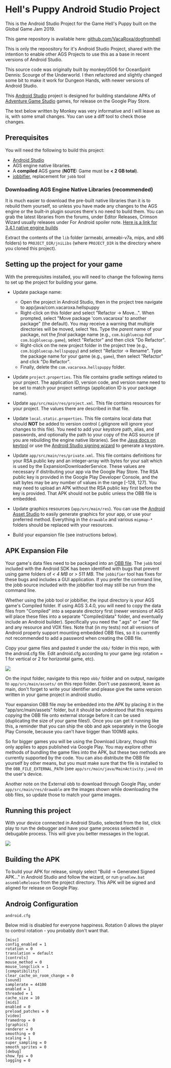 # Hell's Puppy Android Studio Project

This is the Android Studio Project for the Game Hell's Puppy built on the Global Game Jam 2019.

This game repository is available here: [github.com/VacaRoxa/dogfromhell](https://github.com/VacaRoxa/dogfromhell)

This is only the repoository for it's Android Studio Project, shared with the intention to 
enable other AGS Projects to use this as a base in recent versions of Android Studio.

This source code was originally built by monkey0506 for OceanSpirit Dennis: Scourge of the
Underworld. I then refactored and slightly changed some bit to make it work for Dungeon
Hands, with newer versions of Android Studio. 

This [Android Studio](https://developer.android.com/studio/index.html) project is designed for
building standalone APKs of [Adventure Game Studio](http://www.adventuregamestudio.co.uk/) games,
for release on the Google Play Store.

The text below written by Monkey was very informative and I will leave as is, with some small
changes. You can use a diff tool to check those changes.

## Prerequisites

You will need the following to build this project:

* [Android Studio](https://developer.android.com/studio/)
* AGS engine native libraries.
* A **compiled** AGS game (**NOTE:** Game must be **< 2 GB total**).
* [jobbifier](https://github.com/monkey0506/jobbifier), replacement for `jobb` tool

### Downloading AGS Engine Native Libraries (recommended)

It is much easier to download the pre-built native libraries than it is to rebuild them yourself, so
unless you have made any changes to the AGS engine or the built-in plugin sources there's no need to
build them. You can grab the latest libraries from the forums, under Editor Releases, Crimson
Wizard usually releases under For Android spoiler note. 
[Here is a link for 3.4.1 native engine builds](http://www.adventuregamestudio.co.uk/releases/finals/AGS-3.4.1-P4/ags-3.4.1.15-android-libs.zip)

Extract the contents of the `lib` folder (armeabi, armeabi-v7a, mips, and x86 folders) to `PROJECT_DIR/jniLibs` 
(where `PROJECT_DIR` is the directory where you cloned this project).

## Setting up the project for your game

With the prerequisites installed, you will need to change the following items to set up the project
for building your game.

* Update package name:
  * Open the project in Android Studio, then in the project tree navigate to
    app/java/com.vacaroxa.hellspuppy
  * Right-click on this folder and select "Refactor -> Move...". When prompted, select "Move
    package 'com.vacaroxa' to another package" (the default). You may receive a
    warning that multiple directories will be moved, select Yes. Type the *parent* name of your
    package, not the *final* package name (e.g., `com.bigbluecup` *not* `com.bigbluecup.game`),
    select "Refactor" and then click "Do Refactor".
  * Right-click on the new project folder in the project tree (e.g., `com.bigbluecup.hellspuppy`)
    and select "Refactor -> Rename". Type the package name for your game (e.g., `game`), then
    select "Refactor" and click "Do Refactor".
  * Finally, delete the `com.vacaroxa.hellspuppy` folder.

* Update `project.properties`. This file contains gradle settings related to your project. The
  application ID, version code, and version name need to be set to match your project settings
  (application ID is your package name).

* Update `app/src/main/res/project.xml`. This file contains resources for your project. 
  The values there are described in that file.

* Update `local.static.properties`. This file contains local data that should **NOT** be added
  to version control (.gitignore will ignore your changes to this file). You need to add your
  keystore path, alias, and passwords, and optionally the path to your copy of the AGS source
  (if you are rebuilding the engine native libraries). See the
  [Java docs on keytool](http://docs.oracle.com/javase/6/docs/technotes/tools/solaris/keytool.html)
  or use the
  [Android Studio signing wizard](https://developer.android.com/studio/publish/app-signing.html)
  to generate a keystore.

* Update `app/src/main/res/private.xml`. This file contains definitions for your RSA public key and an
  integer-array with bytes for your salt which is used by the ExpansionDownloaderService. These
  values are necessary if distributing your app via the Google Play Store. The RSA public key
  is provided in the Google Play Developer Console, and the salt bytes may be any number of
  values in the range [-128, 127]. You may need to upload an APK without the RSA public key
  first before the key is provided. That APK should not be public unless the OBB file is
  embedded.

* Update graphics resources (`app/src/main/res`). You can use the
  [Android Asset Studio](https://romannurik.github.io/AndroidAssetStudio/) to easily generate
  graphics for your app, or use your preferred method. Everything in the `drawable` and various
  `mipmap-*` folders should be replaced with your resources.

* Build your expansion file (see instructions below).

## APK Expansion File

Your game's data files need to be packaged into an
[OBB file](https://developer.android.com/google/play/expansion-files.html). The `jobb` tool included
with the Android SDK has been identified with bugs that prevent using game folders of *< 4 MB* or
*> 511 MB*. The `jobbifier` tool has fixes for these bugs and includes a GUI application. If you
prefer the command line, the jobb source included with the jobbifier tool may still be run from the
command line.

Whether using the jobb tool or jobbifier, the input directory is your AGS game's Compiled folder. If
using AGS 3.4.0, you will need to copy the data files from "Compiled" into a separate directory
first (newer versions of AGS will place these files into a separate "Compiled/data" folder, and
eventually include an Android builder). Specifically you need the ".ags" or ".exe" file and any
resource and VOX files. Note that (in my tests) not all versions of Android properly support
mounting embedded OBB files, so it is currently not recommended to add a password when creating the
OBB file.

Copy your game files and pasted it under the `obb/` folder in this repo, with the android.cfg file.
Edit android.cfg according to your game (eg: rotation = 1 for vertical or 2 for horizontal game, etc).

![](https://i.imgur.com/aadJOnm.png)

On the input folder, navigate to this repo `obb/` folder and on output, navigate to `app/src/main/assets/` 
on this repo folder. Don't use password, leave as main, don't forget to write your identifier and please 
give the same version written in your game project in android studio.

Your expansion OBB file *may* be embedded into the APK by placing it in the "app/src/main/assets"
folder, but it should be understood that this requires *copying* the OBB file onto external storage
before it can be used (duplicating the size of your game files!). Once you can get it running like this, 
a reminder that you can ship the obb and apk separately in the Google Play Console, because you 
can't have bigger than 100MB apks.


So for bigger games you will be using the Download Library, though this only applies to apps 
published via Google Play. You may explore other methods of bundling the game files into the APK, 
but these two methods are currently supported by the code. You can also distribute the OBB file 
yourself by other means, but you must make sure that the file is installed to 
the `OBB_FILE_EXTERNAL_PATH` (see `app/src/main/java/MainActivity.java`) on the user's device.

Another note on the External obb to download through Google Play, under `app/src/main/res/drawable`
are the images shown while downloading the obb files, so update those to match your game images.

## Running this project


With your device connected in Android Studio, selected from the list, click play to run the debugger 
and have your game process selected in debugable process. This will give you better messages in the logcat.

![](https://i.imgur.com/hZ8Q3nJ.png)


## Building the APK

To build your APK for release, simply select "Build -> Generated Signed APK..." in Android Studio
and follow the wizard, or run `gradlew.bat assembleRelease` from the project directory. This APK
will be signed and aligned for release on Google Play.

## Androig Configuration

`android.cfg`

Below midi is disabled for everyone happiness.
Rotation 0 allows the player to control rotation - you probably don't want that.

```
[misc]
config_enabled = 1
rotation = 0
translation = default
[controls]
mouse_method = 0
mouse_longclick = 1
[compatibility]
clear_cache_on_room_change = 0
[sound]
samplerate = 44100
enabled = 1
threaded = 1
cache_size = 10
[midi]
enabled = 0
preload_patches = 0
[video]
framedrop = 0
[graphics]
renderer = 0
smoothing = 0
scaling = 1
super_sampling = 0
smooth_sprites = 0
[debug]
show_fps = 0
logging = 0
```
